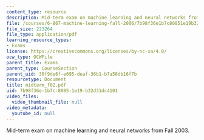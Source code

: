 ```yaml
---
content_type: resource
description: Mid-term exam on machine learning and neural networks from Fall 2003.
file: /courses/6-867-machine-learning-fall-2006/7b98f36e1b7c80851e19b32d31dc4101_midterm_f02.pdf
file_size: 223264
file_type: application/pdf
learning_resource_types:
- Exams
license: https://creativecommons.org/licenses/by-nc-sa/4.0/
ocw_type: OCWFile
parent_title: Exams
parent_type: CourseSection
parent_uid: 30f9de6f-e695-deaf-36b1-b7a58db16f7b
resourcetype: Document
title: midterm_f02.pdf
uid: 7b98f36e-1b7c-8085-1e19-b32d31dc4101
video_files:
  video_thumbnail_file: null
video_metadata:
  youtube_id: null
---
```

Mid-term exam on machine learning and neural networks from Fall 2003.